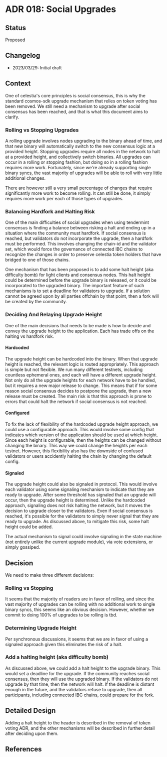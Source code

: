 # ADR 018: Social Upgrades

## Status

Proposed

## Changelog

- 2023/03/29: Initial draft

## Context

One of celestia's core principles is social consensus, this is why the standard cosmos-sdk upgrade mechanism that relies on token voting has been removed. We still need a mechanism to upgrade after social consensus has been reached, and that is what this document aims to clarify.

### Rolling vs Stopping Upgrades

A rolling upgrade involves nodes upgrading to the binary ahead of time, and that new binary will automatically switch to the new consensus logic at a provided height. Stopping upgrades require all nodes in the network to halt at a provided height, and collectively switch binaries. All upgrades can occur in a rolling or stopping fashion, but doing so in a rolling fashion requires more work. Fortunately, since we're already supporting single binary syncs, the vast majority of upgrades will be able to roll with very little additional changes.

There are however still a very small percentage of changes that require significantly more work to become rolling. It can still be done, it simply requires more work per each of those types of upgrades.

### Balancing Hardfork and Halting Risk

One of the main difficulties of social upgrades when using tendermint consensus is finding a balance between risking a halt and ending up in a situation where the community must hardfork. If social consensus is reached, but validators do not incorporate the upgrade, then a hardfork must be performed. This involves changing the chain-id and the validator set, which would force the governance of connected IBC chains to recognize the changes in order to preserve celestia token holders that have bridged to one of those chains.

One mechanism that has been proposed is to add some halt height (aka difficulty bomb) for light clients and consensus nodes. This halt height could be determined before the upgrade binary is released, or it could be incorporated to the upgraded binary. The important feature of such mechanisms is to set a deadline for validators to upgrade. If a solution cannot be agreed upon by all parties offchain by that point, then a fork will be created by the community.

### Deciding And Relaying Upgrade Height

One of the main decisions that needs to be made is how to decide and convey the upgrade height to the application. Each has trade offs on the halting vs hardfork risk.

#### Hardcoded

The upgrade height can be hardcoded into the binary. When that upgrade height is reached, the relevant logic is routed appropriately. This approach is simple but not flexible. We run many different testnets, including countless ephemeral ones, and each will have a different upgrade height. Not only do all the upgrade heights for each network have to be handled, but it requires a new major release to change. This means that if for some reason social consensus decides to postpone the upgrade, then a new release must be created. The main risk is that this approach is prone to errors that could halt the network if social consensus is not reached.

#### Configured

To fix the lack of flexibility of the hardcoded upgrade height approach, we could use a configurable approach. This would involve some config that indicates which version of the application should be used at which height. Since each height is configurable, then the heights can be changed without changing the binary. This way we could change the heights per each testnet. However, this flexibility also has the downside of confused validators or users accidently halting the chain by changing the default config.

#### Signaled

The upgrade height could also be signaled in protocol. This would involve each validator using some signaling mechanism to indicate that they are ready to upgrade. After some threshold has signaled that an upgrade will occur, then the upgrade height is determined. Unlike the hardcoded approach, signaling does not risk halting the network, but it moves the decision to upgrade closer to the validators. Even if social consensus is reached, it's possible for the validators to simply never signal that they are ready to upgrade. As discussed above, to mitigate this risk, some halt height could be added.

The actual mechanism to signal could involve signaling in the state machine (not entirely unlike the current upgrade module), via vote extensions, or simply gossiped.

## Decision

We need to make three different decisions:

### Rolling vs Stopping

It seems that the majority of readers are in favor of rolling, and since the vast majority of upgrades can be rolling with no additional work to single binary syncs, this seems like an obvious decision. However, whether we commit to doing 100% of upgrades to be rolling is tbd.

### Determining Upgrade Height

Per synchronous discussions, it seems that we are in favor of using a signaled approach given this eliminates the risk of a halt.

### Add a halting height (aka difficulty bomb)

As discussed above, we could add a halt height to the upgrade binary. This would set a deadline for the upgrade. If the community reaches social consensus, then they will use the upgraded binary. If the validators do not upgrade by that time, then the network will halt. If the deadline is distant enough in the future, and the validators refuse to upgrade, then all participants, including connected IBC chains, could prepare for the fork.

## Detailed Design

Adding a halt height to the header is described in the removal of token voting ADR, and the other mechanisms will be described in further detail after deciding upon them.

## References


